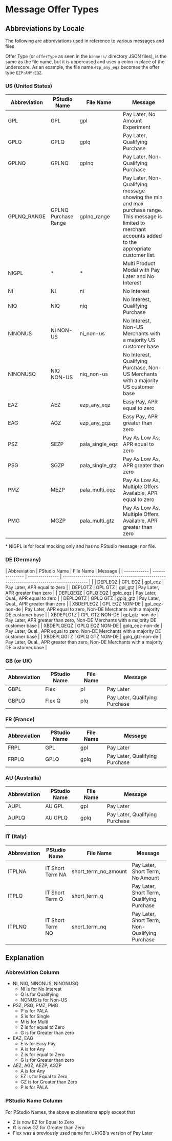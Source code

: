 # Message Offer Types

## Abbreviations by Locale

The following are abbreviations used in reference to various messages and files

Offer Type (or `offerType` as seen in the `banners/` directory JSON files), is the same as the file name, but it is uppercased and uses a colon in place of the underscore. As an example, the file name `ezp_any_eqz` becomes the offer type `EZP:ANY:EQZ`.

### US (United States)

| Abbreviation | PStudio Name         | File Name       | Message                                                                                                                                                        |
| ------------ | -------------------- | --------------- | -------------------------------------------------------------------------------------------------------------------------------------------------------------- |
| GPL          | GPL                  | gpl             | Pay Later, No Amount Experiment                                                                                                                                |
| GPLQ         | GPLQ                 | gplq            | Pay Later, Qualifying Purchase                                                                                                                                 |
| GPLNQ        | GPLNQ                | gplnq           | Pay Later, Non-Qualifying Purchase                                                                                                                             |
| GPLNQ_RANGE  | GPLNQ Purchase Range | gplnq_range     | Pay Later, Non-Qualifying message showing the min and max purchase range. This message is limited to merchant accounts added to the appropriate customer list. |
| NIGPL        | \*                   | \*              | Multi Product Modal with Pay Later and No Interest                                                                                                             |
| NI           | NI                   | ni              | No Interest                                                                                                                                                    |
| NIQ          | NIQ                  | niq             | No Interest, Qualifying Purchase                                                                                                                               |
| NINONUS      | NI NON-US            | ni_non-us       | No Interest, Non-US Merchants with a majority US customer base                                                                                                 |
| NINONUSQ     | NIQ NON-US           | niq_non-us      | No Interest, Qualifying Purchase, Non-US Merchants with a majority US customer base                                                                            |
| EAZ          | AEZ                  | ezp_any_eqz     | Easy Pay, APR equal to zero                                                                                                                                    |
| EAG          | AGZ                  | ezp_any_gqz     | Easy Pay, APR greater than zero                                                                                                                                |
| PSZ          | SEZP                 | pala_single_eqz | Pay As Low As, APR equal to zero                                                                                                                               |
| PSG          | SGZP                 | pala_single_gtz | Pay As Low As, APR greater than zero                                                                                                                           |
| PMZ          | MEZP                 | pala_multi_eqz  | Pay As Low As, Multiple Offers Available, APR equal to zero                                                                                                    |
| PMG          | MGZP                 | pala_multi_gtz  | Pay As Low As, Multiple Offers Available, APR greater than zero                                                                                                |

\* NIGPL is for local mocking only and has no PStudio message, nor file.

### DE (Germany)

| Abbreviation | PStudio Name | File Name | Message |
| ------------ | --------------- | --------------- | ------------------------------------------------------------------------------------------ | |
| DEPLEQZ | GPL EQZ | gpl_eqz | Pay Later, APR equal to zero |
| DEPLGTZ | GPL GTZ | gpl_gtz | Pay Later, APR greater than zero |
| DEPLQEQZ | GPLQ EQZ | gplq_eqz | Pay Later, Qual., APR equal to zero |
| DEPLQGTZ | GPLQ GTZ | gplq_gtz | Pay Later, Qual., APR greater than zero |
| XBDEPLEQZ | GPL EQZ NON-DE | gpl_eqz-non-de | Pay Later, APR equal to zero, Non-DE Merchants with a majority DE customer base |
| XBDEPLGTZ | GPL GTZ NON-DE | gpl_gtz-non-de | Pay Later, APR greater than zero, Non-DE Merchants with a majority DE customer base |
| XBDEPLQEQZ | GPLQ EQZ NON-DE | gplq_eqz-non-de | Pay Later, Qual., APR equal to zero, Non-DE Merchants with a majority DE customer base |
| XBDEPLQGTZ | GPLQ GTZ NON-DE | gplq_gtz-non-de | Pay Later, Qual., APR greater than zero, Non-DE Merchants with a majority DE customer base |

### GB (or UK)

| Abbreviation | PStudio Name | File Name | Message                        |
| ------------ | ------------ | --------- | ------------------------------ |
| GBPL         | Flex         | pl        | Pay Later                      |
| GBPLQ        | Flex Q       | plq       | Pay Later, Qualifying Purchase |

### FR (France)

| Abbreviation | PStudio Name | File Name | Message                        |
| ------------ | ------------ | --------- | ------------------------------ |
| FRPL         | GPL          | gpl       | Pay Later                      |
| FRPLQ        | GPLQ         | gplq      | Pay Later, Qualifying Purchase |

### AU (Australia)

| Abbreviation | PStudio Name | File Name | Message                        |
| ------------ | ------------ | --------- | ------------------------------ |
| AUPL         | AU GPL       | gpl       | Pay Later                      |
| AUPLQ        | AU GPLQ      | gplq      | Pay Later, Qualifying Purchase |

### IT (Italy)

| Abbreviation | PStudio Name     | File Name            | Message                                        |
| ------------ | ---------------- | -------------------- | ---------------------------------------------- |
| ITPLNA       | IT Short Term NA | short_term_no_amount | Pay Later, Short Term, No Amount               |
| ITPLQ        | IT Short Term Q  | short_term_q         | Pay Later, Short Term, Qualifying Purchase     |
| ITPLNQ       | IT Short Term NQ | short_term_nq        | Pay Later, Short Term, Non-Qualifying Purchase |

## Explanation

### Abbreviation Column

-   NI, NIQ, NINONUS, NINONUSQ
    -   NI is for No Interest
    -   Q is for Qualifying
    -   NONUS is for Non-US
-   PSZ, PSG, PMZ, PMG
    -   P is for PALA
    -   S is for Single
    -   M is for Multi
    -   Z is for equal to Zero
    -   G is for Greater than zero
-   EAZ, EAG
    -   E is for Easy Pay
    -   A is for Any
    -   Z is for equal to Zero
    -   G is for Greater than zero
-   AEZ, AGZ, AEZP, AGZP
    -   A is for Any
    -   EZ is for Equal to Zero
    -   GZ is for Greater than Zero
    -   P is for PALA

### PStudio Name Column

For PStudio Names, the above explanations apply except that

-   Z is now EZ for Equal to Zero
-   G is now GZ for Greater than Zero
-   Flex was a previously used name for UK/GB's version of Pay Later
